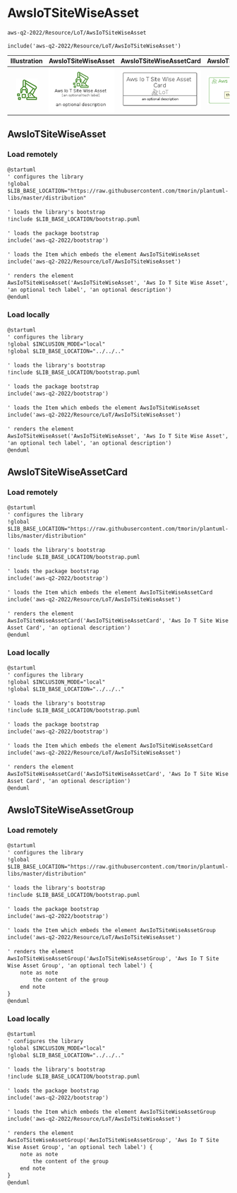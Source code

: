# AwsIoTSiteWiseAsset


```text
aws-q2-2022/Resource/LoT/AwsIoTSiteWiseAsset
```

```text
include('aws-q2-2022/Resource/LoT/AwsIoTSiteWiseAsset')
```



| Illustration | AwsIoTSiteWiseAsset | AwsIoTSiteWiseAssetCard | AwsIoTSiteWiseAssetGroup |
| :---: | :---: | :---: | :---: |
| ![illustration for Illustration](../../../aws-q2-2022/Resource/LoT/AwsIoTSiteWiseAsset.png) | ![illustration for AwsIoTSiteWiseAsset](../../../aws-q2-2022/Resource/LoT/AwsIoTSiteWiseAsset.Local.png) | ![illustration for AwsIoTSiteWiseAssetCard](../../../aws-q2-2022/Resource/LoT/AwsIoTSiteWiseAssetCard.Local.png) | ![illustration for AwsIoTSiteWiseAssetGroup](../../../aws-q2-2022/Resource/LoT/AwsIoTSiteWiseAssetGroup.Local.png) |




## AwsIoTSiteWiseAsset

### Load remotely
```plantuml
@startuml
' configures the library
!global $LIB_BASE_LOCATION="https://raw.githubusercontent.com/tmorin/plantuml-libs/master/distribution"

' loads the library's bootstrap
!include $LIB_BASE_LOCATION/bootstrap.puml

' loads the package bootstrap
include('aws-q2-2022/bootstrap')

' loads the Item which embeds the element AwsIoTSiteWiseAsset
include('aws-q2-2022/Resource/LoT/AwsIoTSiteWiseAsset')

' renders the element
AwsIoTSiteWiseAsset('AwsIoTSiteWiseAsset', 'Aws Io T Site Wise Asset', 'an optional tech label', 'an optional description')
@enduml
```

### Load locally
```plantuml
@startuml
' configures the library
!global $INCLUSION_MODE="local"
!global $LIB_BASE_LOCATION="../../.."

' loads the library's bootstrap
!include $LIB_BASE_LOCATION/bootstrap.puml

' loads the package bootstrap
include('aws-q2-2022/bootstrap')

' loads the Item which embeds the element AwsIoTSiteWiseAsset
include('aws-q2-2022/Resource/LoT/AwsIoTSiteWiseAsset')

' renders the element
AwsIoTSiteWiseAsset('AwsIoTSiteWiseAsset', 'Aws Io T Site Wise Asset', 'an optional tech label', 'an optional description')
@enduml
```

## AwsIoTSiteWiseAssetCard

### Load remotely
```plantuml
@startuml
' configures the library
!global $LIB_BASE_LOCATION="https://raw.githubusercontent.com/tmorin/plantuml-libs/master/distribution"

' loads the library's bootstrap
!include $LIB_BASE_LOCATION/bootstrap.puml

' loads the package bootstrap
include('aws-q2-2022/bootstrap')

' loads the Item which embeds the element AwsIoTSiteWiseAssetCard
include('aws-q2-2022/Resource/LoT/AwsIoTSiteWiseAsset')

' renders the element
AwsIoTSiteWiseAssetCard('AwsIoTSiteWiseAssetCard', 'Aws Io T Site Wise Asset Card', 'an optional description')
@enduml
```

### Load locally
```plantuml
@startuml
' configures the library
!global $INCLUSION_MODE="local"
!global $LIB_BASE_LOCATION="../../.."

' loads the library's bootstrap
!include $LIB_BASE_LOCATION/bootstrap.puml

' loads the package bootstrap
include('aws-q2-2022/bootstrap')

' loads the Item which embeds the element AwsIoTSiteWiseAssetCard
include('aws-q2-2022/Resource/LoT/AwsIoTSiteWiseAsset')

' renders the element
AwsIoTSiteWiseAssetCard('AwsIoTSiteWiseAssetCard', 'Aws Io T Site Wise Asset Card', 'an optional description')
@enduml
```

## AwsIoTSiteWiseAssetGroup

### Load remotely
```plantuml
@startuml
' configures the library
!global $LIB_BASE_LOCATION="https://raw.githubusercontent.com/tmorin/plantuml-libs/master/distribution"

' loads the library's bootstrap
!include $LIB_BASE_LOCATION/bootstrap.puml

' loads the package bootstrap
include('aws-q2-2022/bootstrap')

' loads the Item which embeds the element AwsIoTSiteWiseAssetGroup
include('aws-q2-2022/Resource/LoT/AwsIoTSiteWiseAsset')

' renders the element
AwsIoTSiteWiseAssetGroup('AwsIoTSiteWiseAssetGroup', 'Aws Io T Site Wise Asset Group', 'an optional tech label') {
    note as note
        the content of the group
    end note
}
@enduml
```

### Load locally
```plantuml
@startuml
' configures the library
!global $INCLUSION_MODE="local"
!global $LIB_BASE_LOCATION="../../.."

' loads the library's bootstrap
!include $LIB_BASE_LOCATION/bootstrap.puml

' loads the package bootstrap
include('aws-q2-2022/bootstrap')

' loads the Item which embeds the element AwsIoTSiteWiseAssetGroup
include('aws-q2-2022/Resource/LoT/AwsIoTSiteWiseAsset')

' renders the element
AwsIoTSiteWiseAssetGroup('AwsIoTSiteWiseAssetGroup', 'Aws Io T Site Wise Asset Group', 'an optional tech label') {
    note as note
        the content of the group
    end note
}
@enduml
```

